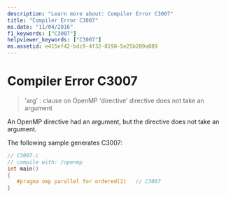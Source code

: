 ```yaml
---
description: "Learn more about: Compiler Error C3007"
title: "Compiler Error C3007"
ms.date: "11/04/2016"
f1_keywords: ["C3007"]
helpviewer_keywords: ["C3007"]
ms.assetid: e415ef42-bdc9-4f32-8198-5e25b289a089
---
```

# Compiler Error C3007

> 'arg' : clause on OpenMP 'directive' directive does not take an argument

An OpenMP directive had an argument, but the directive does not take an argument.

The following sample generates C3007:

```c
// C3007.c
// compile with: /openmp
int main()
{
   #pragma omp parallel for ordered(2)   // C3007
}
```
